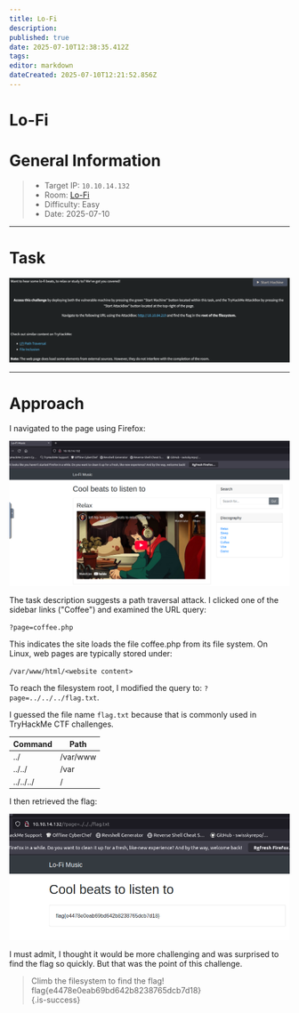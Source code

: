 ```yaml
---
title: Lo-Fi
description: 
published: true
date: 2025-07-10T12:38:35.412Z
tags: 
editor: markdown
dateCreated: 2025-07-10T12:21:52.856Z
---
```


# Lo-Fi

# General Information

> - Target IP: `10.10.14.132`
> - Room: [Lo-Fi](https://tryhackme.com/room/lofi)
> - Difficulty: Easy
> - Date: 2025-07-10

---

# Task
![lofi_1.png](/thm/ctf/lofi_1.png)

---

# Approach

I navigated to the page using Firefox:

![lofi_2.png](/thm/ctf/lofi_2.png)

The task description suggests a path traversal attack. I clicked one of the sidebar links ("Coffee") and examined the URL query:

`?page=coffee.php`

This indicates the site loads the file coffee.php from its file system. On Linux, web pages are typically stored under:

`
/var/www/html/<website content>
`

To reach the filesystem root, I modified the query to:
`?page=../../../flag.txt`. 

I guessed the file name `flag.txt` because that is commonly used in TryHackMe CTF challenges.

| Command | Path |
| --- | --- |
|../ | /var/www |
| ../../ | /var |
| ../../../ | / |

I then retrieved the flag:

![lofi_3.png](/thm/ctf/lofi_3.png)

I must admit, I thought it would be more challenging and was surprised to find the flag so quickly. But that was the point of this challenge.

> Climb the filesystem to find the flag!
> flag{e4478e0eab69bd642b8238765dcb7d18}\
{.is-success}

